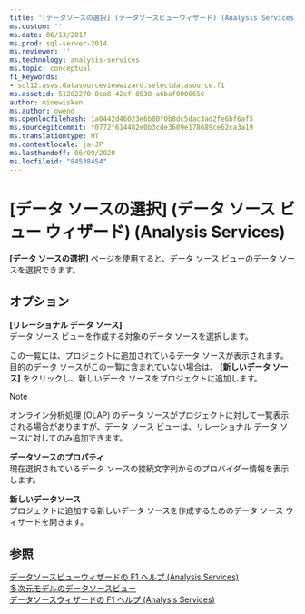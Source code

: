 ```yaml
---
title: '[データソースの選択] (データソースビューウィザード) (Analysis Services) |Microsoft Docs'
ms.custom: ''
ms.date: 06/13/2017
ms.prod: sql-server-2014
ms.reviewer: ''
ms.technology: analysis-services
ms.topic: conceptual
f1_keywords:
- sql12.asvs.datasourceviewwizard.selectdatasource.f1
ms.assetid: 51282270-8ca8-42cf-8538-a6baf0006656
author: minewiskan
ms.author: owend
ms.openlocfilehash: 1a0442d46023e6b80f0b8dc5dac3ad2fe6bf6af5
ms.sourcegitcommit: f0772f614482e0b3cde3609e178689ce62ca3a19
ms.translationtype: MT
ms.contentlocale: ja-JP
ms.lasthandoff: 06/09/2020
ms.locfileid: "84538454"
---
```

# <a name="select-a-data-source-data-source-view-wizard-analysis-services"></a>[データ ソースの選択] (データ ソース ビュー ウィザード) (Analysis Services)
  **[データ ソースの選択]** ページを使用すると、データ ソース ビューのデータ ソースを選択できます。  
  
## <a name="options"></a>オプション  
 **[リレーショナル データ ソース]**  
 データ ソース ビューを作成する対象のデータ ソースを選択します。  
  
 この一覧には、プロジェクトに追加されているデータ ソースが表示されます。 目的のデータ ソースがこの一覧に含まれていない場合は、 **[新しいデータ ソース]** をクリックし、新しいデータ ソースをプロジェクトに追加します。  
  
> [!NOTE]  
>  オンライン分析処理 (OLAP) のデータ ソースがプロジェクトに対して一覧表示される場合がありますが、データ ソース ビューは、リレーショナル データ ソースに対してのみ追加できます。  
  
 **データソースのプロパティ**  
 現在選択されているデータ ソースの接続文字列からのプロバイダー情報を表示します。  
  
 **新しいデータソース**  
 プロジェクトに追加する新しいデータ ソースを作成するためのデータ ソース ウィザードを開きます。  
  
## <a name="see-also"></a>参照  
 [データソースビューウィザードの F1 ヘルプ &#40;Analysis Services&#41;](data-source-view-wizard-f1-help-analysis-services.md)   
 [多次元モデルのデータソースビュー](multidimensional-models/data-source-views-in-multidimensional-models.md)   
 [データソースウィザードの F1 ヘルプ &#40;Analysis Services&#41;](data-source-wizard-f1-help-analysis-services.md)  
  
  
